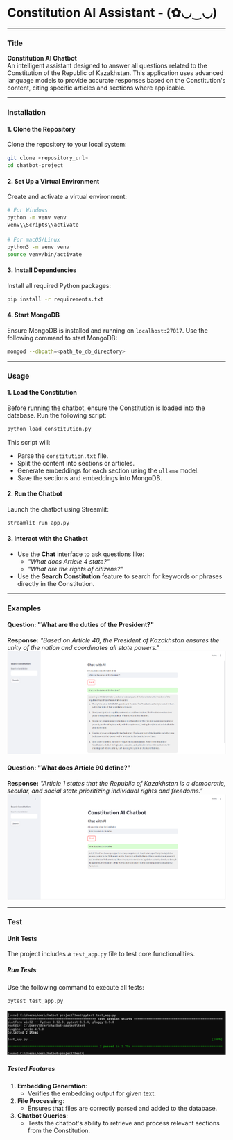 # Constitution AI Assistant - (✿◡‿◡) 

---

### **Title**
**Constitution AI Chatbot**  
An intelligent assistant designed to answer all questions related to the Constitution of the Republic of Kazakhstan. This application uses advanced language models to provide accurate responses based on the Constitution's content, citing specific articles and sections where applicable.

---

### **Installation**

#### **1. Clone the Repository**
Clone the repository to your local system:
```bash
git clone <repository_url>
cd chatbot-project
```

#### **2. Set Up a Virtual Environment**
Create and activate a virtual environment:
```bash
# For Windows
python -m venv venv
venv\\Scripts\\activate

# For macOS/Linux
python3 -m venv venv
source venv/bin/activate
```

#### **3. Install Dependencies**
Install all required Python packages:
```bash
pip install -r requirements.txt
```

#### **4. Start MongoDB**
Ensure MongoDB is installed and running on `localhost:27017`. Use the following command to start MongoDB:
```bash
mongod --dbpath=<path_to_db_directory>
```

---

### **Usage**

#### **1. Load the Constitution**
Before running the chatbot, ensure the Constitution is loaded into the database. Run the following script:
```bash
python load_constitution.py
```
This script will:
- Parse the `constitution.txt` file.
- Split the content into sections or articles.
- Generate embeddings for each section using the `ollama` model.
- Save the sections and embeddings into MongoDB.

#### **2. Run the Chatbot**
Launch the chatbot using Streamlit:
```bash
streamlit run app.py
```

#### **3. Interact with the Chatbot**
- Use the **Chat** interface to ask questions like:
  - *"What does Article 4 state?"*
  - *"What are the rights of citizens?"*
- Use the **Search Constitution** feature to search for keywords or phrases directly in the Constitution.

---

### **Examples**

#### **Question: "What are the duties of the President?"**
**Response:**
*"Based on Article 40, the President of Kazakhstan ensures the unity of the nation and coordinates all state powers."*
![First request](image/president.png)


#### **Question: "What does Article 90 define?"**
**Response:**
*"Article 1 states that the Republic of Kazakhstan is a democratic, secular, and social state prioritizing individual rights and freedoms."*
![Second request](image/90.png)

---

### **Test**

#### **Unit Tests**
The project includes a `test_app.py` file to test core functionalities.

##### **Run Tests**
Use the following command to execute all tests:
```bash
pytest test_app.py
```
![Test](image/test.png)

##### **Tested Features**
1. **Embedding Generation**:
   - Verifies the embedding output for given text.
2. **File Processing**:
   - Ensures that files are correctly parsed and added to the database.
3. **Chatbot Queries**:
   - Tests the chatbot's ability to retrieve and process relevant sections from the Constitution.

